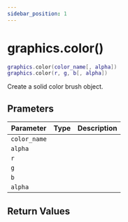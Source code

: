 ```yaml
---
sidebar_position: 1
---
```


# graphics.color()
```lua
graphics.color(color_name[, alpha])
graphics.color(r, g, b[, alpha])
```
Create a solid color brush object.


## Prameters
|Parameter|Type|Description|
|-|-|-|
|`color_name`|||
|`alpha`|||
|`r`|||
|`g`|||
|`b`|||
|`alpha`|||


## Return Values
